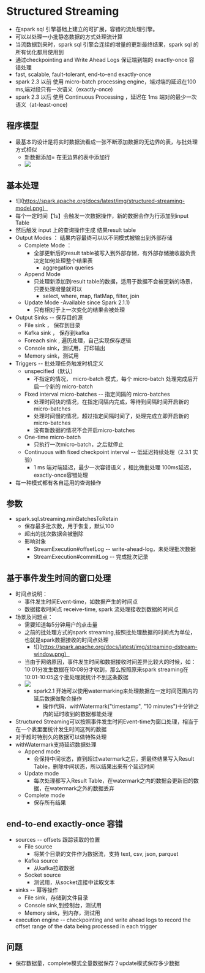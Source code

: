 #   Structured Streaming
*   在spark sql 引擎基础上建立的可扩展，容错的流处理引擎。
*   可以以处理一小批静态数据的方式处理流计算
*   当流数据到来时，spark sql 引擎会连续的增量的更新最终结果，spark sql 的所有优化都用使用到
*   通过checkpointing and Write Ahead Logs 保证端到端的 exactly-once 容错处理
*   fast, scalable, fault-tolerant, end-to-end exactly-once
*   spark 2.3 以前 使用 micro-batch processing engine，端对端的延迟在100 ms,端对段只有一次语义（exactly-once)
*   spark 2.3 以后 使用 Continuous Processing ，延迟在 1ms 端对的最少一次语义（at-least-once)

## 程序模型
*   最基本的设计是将实时数据流看成一张不断添加数据的无边界的表，与批处理方式相似
    -   新数据添加= 在无边界的表中添加行
    *   ![](https://spark.apache.org/docs/latest/img/structured-streaming-stream-as-a-table.png)

## 基本处理
*   ![](https://spark.apache.org/docs/latest/img/structured-streaming-model.png）
*   每个一定时间【1s】会触发一次数据操作，新的数据会作为行添加到input Table
*   然后触发 input 上的查询操作生成 结果result table
*   Output Modes ： 结果内容最终可以以不同模式被输出到外部存储
    -   Complete Mode ：
        +   全部更新后的result table被写入到外部存储，有外部存储接收器负责决定如何处理整个结果表
            *   aggregation queries
    -   Append Mode
        +   只处理新添加到result table的数据，适用于数据不会被更新的场景，只要处理增量就可以
            *   select, where, map, flatMap, filter, join
    -   Update Mode -Available since Spark 2.1.1)
        +   只有相对于上一次变化的结果会被处理
*   Output Sinks -- 保存目的源
    -   File sink  ， 保存到目录
    -   Kafka sink ， 保存到kafka
    -   Foreach sink , 遍历处理，自己实现保存逻辑
    -   Console sink，测试用，打印输出
    -   Memory sink，测试用
*   Triggers -- 批处理任务触发时机定义
    -   unspecified（默认）
        +   不指定的情况， micro-batch 模式，每个 micro-batch 处理完成后开启一个新的 micro-batch 
    -   Fixed interval micro-batches -- 指定间隔的 micro-batches
        +   处理时间快的情况，在指定间隔内完成，等待到间隔时间开启新的micro-batches
        +   处理时间慢的情况，超过指定间隔时间了，处理完成立即开启新的micro-batches
        +   没有新数据的情况不会开启micro-batches
    -   One-time micro-batch
        +   只执行一次micro-batch，之后就停止
    -   Continuous with fixed checkpoint interval -- 低延迟持续处理（2.3.1 实验）
        +   1 ms 端对端延迟，最少一次容错语义 ，相比微批处理 100ms延迟，exactly-once容错处理
*   每一种模式都有各自适用的查询操作

##  参数
*   spark.sql.streaming.minBatchesToRetain 
    -   保存最多批次数，用于恢复，默认100
    -   超出的批次数据会被删除
    -   影响对象
        +   StreamExecution#offsetLog -- write-ahead-log，未处理批次数据 
        +   StreamExecution#commitLog -- 完成批次记录

##  基于事件发生时间的窗口处理
*   时间点说明：
    -   事件发生时间Event-time，如数据产生的时间点
    -   数据接收时间点 receive-time, spark 流处理接收到数据的时间点
*   场景及问题点：
    -   需要知道每5分钟用户的点击量
    -   之前的批处理方式的spark streaming,按照批处理数据的时间点为单位，也就是spark数据接收的时间点处理
        +   ![](https://spark.apache.org/docs/latest/img/streaming-dstream-window.png）
    -   当由于网络原因，事件发生时间和数据接收时间差异比较大的时候，如：10:01分发生数据在10:08分才收到，那么按照原来spark streaming在10:01-10:05这个批处理就统计不到这条数据
    -   ![](https://spark.apache.org/docs/latest/img/structured-streaming-late-data.png)
        +   spark2.1 开始可以使用watermarking来处理数据在一定时间范围内的延后数据做聚合操作
            *   操作代码，withWatermark("timestamp", "10 minutes")十分钟之内的延时收到的数据都能处理
*   Structured Streaming可以按照事件发生时间Event-time为窗口处理，相当于在一个表里面统计发生时间这列的数据
*   对于超时特别久的数据可以做特殊处理
*   withWatermark支持延迟数据处理
    -   Append mode
        +   会保持中间状态，直到超过watermark之后，把最终结果写入Result Table，删除中间状态，所以结果出来有个延迟时间
    -   Update mode
        +   每次处理都写入Result Table，在watermark之内的数据会更新旧的数据，在watermark之外的数据丢弃
    -   Complete mode
        +   保存所有结果  

##  end-to-end exactly-once 容错
*   sources -- offsets 跟踪读取的位置
    -   File source
        +   将某个目录的文件作为数据流，支持 text, csv, json, parquet
    -   Kafka source
        +   从kafka拉取数据
    -   Socket source
        +   测试用，从socket连接中读取文本
*   sinks -- 幂等操作
    -   File sink，存储到文件目录
    -   Console sink,到控制台，测试用
    -   Memory sink，到内存，测试用
*   execution engine -- checkpointing and write ahead logs to record the offset range of the data being processed in each trigger


## 问题
*   保存数据量，complete模式全量数据保存？update模式保存多少数据

